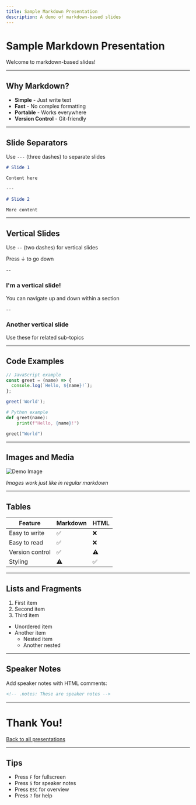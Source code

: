 ```yaml
---
title: Sample Markdown Presentation
description: A demo of markdown-based slides
---
```


# Sample Markdown Presentation

Welcome to markdown-based slides!

---

## Why Markdown?

- **Simple** - Just write text
- **Fast** - No complex formatting
- **Portable** - Works everywhere
- **Version Control** - Git-friendly

---

## Slide Separators

Use `---` (three dashes) to separate slides

```markdown
# Slide 1

Content here

---

# Slide 2

More content
```

---

## Vertical Slides

Use `--` (two dashes) for vertical slides

Press ↓ to go down

--

### I'm a vertical slide!

You can navigate up and down within a section

--

### Another vertical slide

Use these for related sub-topics

---

## Code Examples

```javascript
// JavaScript example
const greet = (name) => {
  console.log(`Hello, ${name}!`);
};

greet('World');
```

```python
# Python example
def greet(name):
    print(f"Hello, {name}!")

greet("World")
```

---

## Images and Media

![Demo Image](https://via.placeholder.com/600x400/0078ff/ffffff?text=RevealJS+Markdown)

*Images work just like in regular markdown*

---

## Tables

| Feature | Markdown | HTML |
|---------|----------|------|
| Easy to write | ✅ | ❌ |
| Easy to read | ✅ | ❌ |
| Version control | ✅ | ⚠️ |
| Styling | ⚠️ | ✅ |

---

## Lists and Fragments

1. First item
2. Second item
3. Third item

- Unordered item
- Another item
  - Nested item
  - Another nested

---

## Speaker Notes

Add speaker notes with HTML comments:

```html
<!-- .notes: These are speaker notes -->
```

<!-- .notes: Press 'S' to open speaker view -->

---

# Thank You!

[Back to all presentations](/slides/)

---

## Tips

- Press `F` for fullscreen
- Press `S` for speaker notes
- Press `ESC` for overview
- Press `?` for help